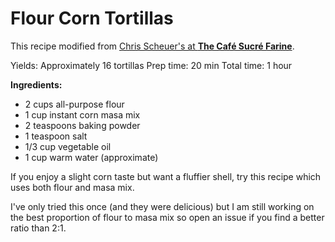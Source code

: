 Flour Corn Tortillas
====================


This recipe modified from [Chris Scheuer's at **The Café Sucré Farine**](http://thecafesucrefarine.com/2013/08/best-ever-homemade-flour-tortillas/).

Yields: Approximately 16 tortillas
Prep time: 20 min
Total time: 1 hour

**Ingredients:**

* 2 cups all-purpose flour
* 1 cup instant corn masa mix
* 2 teaspoons baking powder
* 1 teaspoon salt
* 1/3 cup vegetable oil
* 1 cup warm water (approximate)


If you enjoy a slight corn taste but want a fluffier shell, try this recipe which uses both flour and masa mix.

I've only tried this once (and they were delicious) but I am still working on the best proportion of flour to masa mix so open an issue if you find a better ratio than 2:1.
